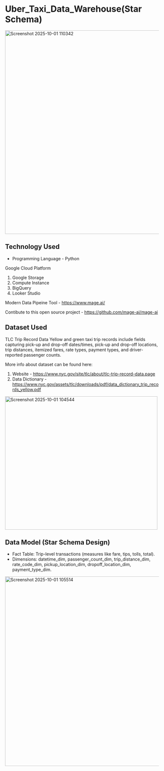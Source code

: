 # Uber_Taxi_Data_Warehouse(Star Schema)

<img width="1194" height="666" alt="Screenshot 2025-10-01 110342" src="https://github.com/user-attachments/assets/1bbed8d7-bc8b-404d-9fb8-a135e6e97fd3" />

## Technology Used
- Programming Language - Python

Google Cloud Platform
1. Google Storage
2. Compute Instance 
3. BigQuery
4. Looker Studio

Modern Data Pipeine Tool - https://www.mage.ai/

Contibute to this open source project - https://github.com/mage-ai/mage-ai

## Dataset Used
TLC Trip Record Data
Yellow and green taxi trip records include fields capturing pick-up and drop-off dates/times, pick-up and drop-off locations, trip distances, itemized fares, rate types, payment types, and driver-reported passenger counts. 

More info about dataset can be found here:
1. Website - https://www.nyc.gov/site/tlc/about/tlc-trip-record-data.page
2. Data Dictionary - https://www.nyc.gov/assets/tlc/downloads/pdf/data_dictionary_trip_records_yellow.pdf

<img width="499" height="436" alt="Screenshot 2025-10-01 104544" src="https://github.com/user-attachments/assets/621e9746-51c4-4dc2-ab99-583f8ff51728" />

## Data Model (Star Schema Design)

- Fact Table: Trip-level transactions (measures like fare, tips, tolls, total).
- Dimensions: datetime_dim, passenger_count_dim, trip_distance_dim, rate_code_dim, pickup_location_dim, dropoff_location_dim, payment_type_dim.

<img width="1000" height="620" alt="Screenshot 2025-10-01 105514" src="https://github.com/user-attachments/assets/898e91f9-fe7f-42f4-85d7-19ebda56edab" />
